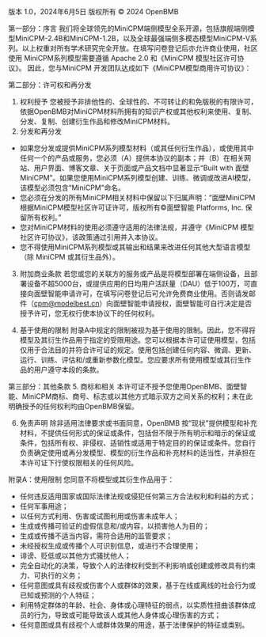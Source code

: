 版本 1.0，2024年6月5日
版权所有 © 2024 OpenBMB

第一部分：序言
我们将全球领先的MiniCPM端侧模型全系开源，包括旗舰端侧模型MiniCPM-2.4B和MiniCPM-1.2B，以及全球最强端侧多模态模型MiniCPM-V系列。以上权重对所有学术研究完全开放。在填写问卷登记后亦允许商业使用，社区使用 MiniCPM系列模型需要遵循 Apache 2.0 和《MiniCPM 模型社区许可协议》。
因此，您与MiniCPM 开发团队达成如下《MiniCPM模型商用许可协议》：

第二部分：许可权和再分发
1. 权利授予
您被授予非排他性的、全球性的、不可转让的和免版税的有限许可，依据OpenBMB对MiniCPM材料所拥有的知识产权或其他权利来使用、复制、分发、复制、创建衍生作品和修改MiniCPM材料。
2. 分发和再分发
- 如果您分发或提供MiniCPM系列模型材料（或其任何衍生作品），或使用其中任何一个的产品或服务，您必须（A）提供本协议的副本；并（B）在相关网站、用户界面、博客文章、关于页面或产品文档中显著显示“Built with 面壁MiniCPM”。如果您使用MiniCPM系列模型创建、训练、微调或改进AI模型，该模型必须包含“MiniCPM”命名。
- 您必须在分发的所有MiniCPM相关材料中保留以下归属声明：“面壁MiniCPM 根据MiniCPM模型社区许可证许可，版权所有©面壁智能 Platforms, Inc. 保留所有权利。”
- 您对MiniCPM材料的使用必须遵守适用的法律法规，并遵守《MiniCPM 模型社区许可协议》，该政策通过引用并入本协议。
- 您不得使用MiniCPM系列模型或其输出和结果来改进任何其他大型语言模型（除 MiniCPM 或其衍生品外）。
3. 附加商业条款
若您或您的关联方的服务或产品是将模型部署在端侧设备，且部署设备不超5000台，或提供应用的日均用户活跃量（DAU）低于100万，可直接向面壁智能申请许可，在填写问卷登记后可允许免费商业使用。否则请发邮件（cpm@modelbest.cn）向面壁智能申请授权，面壁智能可自行决定是否授予许可，您无权行使本协议下的任何权利。

4. 基于使用的限制
附录A中规定的限制被视为基于使用的限制。因此，您不得将模型及其衍生作品用于指定的受限用途。您可以根据本许可证使用模型，包括仅用于合法目的并符合许可证的规定。使用包括创建任何内容、微调、更新、运行、训练、评估和/或重新参数化模型。您应要求所有使用模型或其衍生作品的用户遵守本段的条款。

第三部分：其他条款
5. 商标和相关
本许可证不授予您使用OpenBMB、面壁智能、MiniCPM商标、商号、标志或以其他方式暗示双方之间关系的权利；未在此明确授予的任何权利均由OpenBMB保留。

6. 免责声明
除非适用法律要求或书面同意，OpenBMB 按“现状”提供模型和补充材料，不提供任何形式的保证或条件，包括但不限于所有明示和暗示的保证或条件，包括所有权、非侵权、适销性或适用于特定目的的保证或条件。您自行负责确定使用或再分发模型、模型的衍生作品和补充材料的适当性，并承担在本许可证下行使权限相关的任何风险。

附录A：使用限制
您同意不将模型或其衍生作品用于：
- 任何违反适用国家或国际法律法规或侵犯任何第三方合法权利和利益的方式；
- 任何军事用途；
- 以任何方式利用、伤害或试图利用或伤害未成年人；
- 生成或传播可验证的虚假信息和/或内容，以损害他人为目的；
- 生成或传播不适当内容，需符合适用的监管要求；
- 未经授权生成或传播个人可识别信息，或进行不合理使用；
- 诽谤、贬低或以其他方式骚扰他人；
- 完全自动化的决策，导致个人的法律权利受到不利影响或创建或修改具有约束力、可执行的义务；
- 任何意图或具有歧视或伤害个人或群体的效果，基于在线或离线的社会行为或已知或预测的个人特征；
- 利用特定群体的年龄、社会、身体或心理特征的弱点，以实质性扭曲该群体成员的行为，导致或可能导致该人或其他人身体或心理伤害的方式；
- 任何意图或具有歧视个人或群体效果的用途，基于法律保护的特征或类别。
